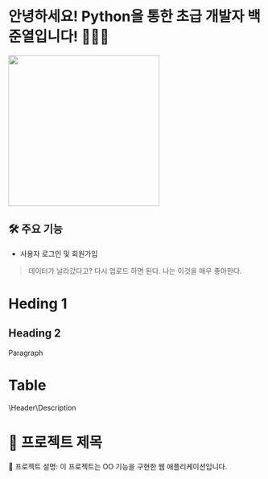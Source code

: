 # 안녕하세요! Python을 통한 초급 개발자 백준열입니다! 👋👋👋
<!-- Image -->
<img src="https://github.com/user-attachments/assets/95464763-bafa-4613-b73a-db782b0e18ad" width="300">


<!---
Baekjunyeol/Baekjunyeol is a ✨ special ✨ repository because its `README.md` (this file) appears on your GitHub profile.
You can click the Preview link to take a look at your changes.
--->
<!-- Heading -->
## 🛠 주요 기능
- 사용자 로그인 및 회원가입
>데이터가 날라갔다고? 다시 업로드 하면 된다. 나는 이것을 매우 좋아한다.
# Heding 1 
## Heading 2
Paragraph
# Table
\Header\Description
# 🎯 프로젝트 제목
🚀 프로젝트 설명: 이 프로젝트는 OO 기능을 구현한 웹 애플리케이션입니다.  
